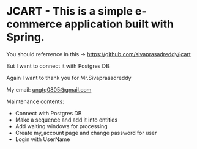 # JCART - This is a simple e-commerce application built with Spring.
You should referrence in this -> https://github.com/sivaprasadreddy/jcart

But I want to connect it with Postgres DB

Again I want to thank you for Mr.Sivaprasadreddy

My email: ungtq0805@gmail.com

Maintenance contents:
- Connect with Postgres DB
- Make a sequence and add it into entities
- Add waiting windows for processing
- Create my_account page and change password for user
- Login with UserName
